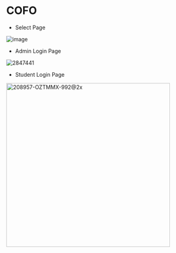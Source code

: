 # COFO
- Select Page

![image](https://user-images.githubusercontent.com/30564975/186428497-98af822f-4f26-4abb-9919-d868dfb34620.png)


- Admin Login Page

![2847441](https://user-images.githubusercontent.com/30564975/186428738-5c5ed005-51e0-4258-bd6c-8eecc986d11e.png)


- Student Login Page


<img width="431" alt="208957-OZTMMX-992@2x" src="https://user-images.githubusercontent.com/30564975/186429171-ef384ee1-6c28-49f7-b33b-b2c1fe5fe72f.png">
